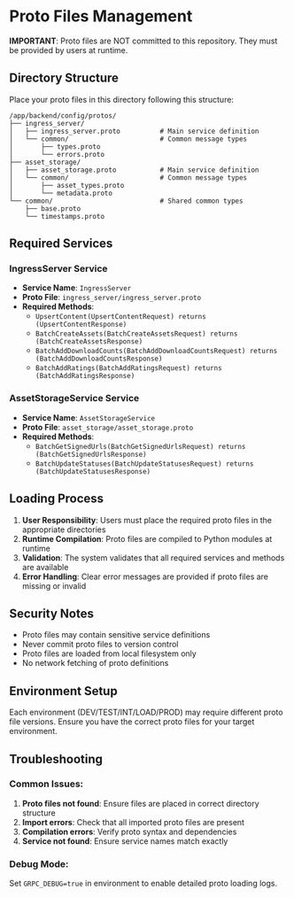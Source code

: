 # Proto Files Management

**IMPORTANT**: Proto files are NOT committed to this repository. They must be provided by users at runtime.

## Directory Structure

Place your proto files in this directory following this structure:

```
/app/backend/config/protos/
├── ingress_server/
│   ├── ingress_server.proto          # Main service definition
│   └── common/                       # Common message types
│       ├── types.proto
│       └── errors.proto
├── asset_storage/
│   ├── asset_storage.proto           # Main service definition
│   └── common/                       # Common message types
│       ├── asset_types.proto
│       └── metadata.proto
└── common/                           # Shared common types
    ├── base.proto
    └── timestamps.proto
```

## Required Services

### IngressServer Service
- **Service Name**: `IngressServer`
- **Proto File**: `ingress_server/ingress_server.proto`
- **Required Methods**:
  - `UpsertContent(UpsertContentRequest) returns (UpsertContentResponse)`
  - `BatchCreateAssets(BatchCreateAssetsRequest) returns (BatchCreateAssetsResponse)`
  - `BatchAddDownloadCounts(BatchAddDownloadCountsRequest) returns (BatchAddDownloadCountsResponse)`
  - `BatchAddRatings(BatchAddRatingsRequest) returns (BatchAddRatingsResponse)`

### AssetStorageService Service
- **Service Name**: `AssetStorageService`
- **Proto File**: `asset_storage/asset_storage.proto`
- **Required Methods**:
  - `BatchGetSignedUrls(BatchGetSignedUrlsRequest) returns (BatchGetSignedUrlsResponse)`
  - `BatchUpdateStatuses(BatchUpdateStatusesRequest) returns (BatchUpdateStatusesResponse)`

## Loading Process

1. **User Responsibility**: Users must place the required proto files in the appropriate directories
2. **Runtime Compilation**: Proto files are compiled to Python modules at runtime
3. **Validation**: The system validates that all required services and methods are available
4. **Error Handling**: Clear error messages are provided if proto files are missing or invalid

## Security Notes

- Proto files may contain sensitive service definitions
- Never commit proto files to version control
- Proto files are loaded from local filesystem only
- No network fetching of proto definitions

## Environment Setup

Each environment (DEV/TEST/INT/LOAD/PROD) may require different proto file versions. Ensure you have the correct proto files for your target environment.

## Troubleshooting

### Common Issues:

1. **Proto files not found**: Ensure files are placed in correct directory structure
2. **Import errors**: Check that all imported proto files are present
3. **Compilation errors**: Verify proto syntax and dependencies
4. **Service not found**: Ensure service names match exactly

### Debug Mode:

Set `GRPC_DEBUG=true` in environment to enable detailed proto loading logs.